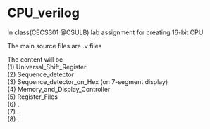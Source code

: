# CPU_verilog
In class(CECS301 @CSULB) lab assignment for creating 16-bit CPU

The main source files are .v files

The content will be <br />
(1) Universal_Shift_Register <br />
(2) Sequence_detector <br />
(3) Sequence_detector_on_Hex (on 7-segment display) <br />
(4) Memory_and_Display_Controller <br />
(5) Register_Files <br />
(6) .<br />
(7) .<br />
(8) .<br />
